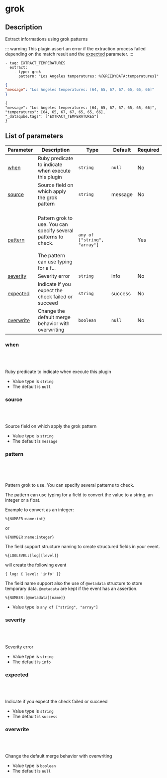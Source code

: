 # grok <Badge type='tip' text='community' vertical='top' />

## Description

Extract informations using grok patterns


::: warning
This plugin assert an error if the extraction process failed depending on the match result and the [expected](#expected) parameter.
:::

<CodeGroup>
<CodeGroupItem title='CONFIG'>

```yaml{3-4}
- tag: EXTRACT_TEMPERATURES
  extract:
    - type: grok
      pattern: "Los Angeles temperatures: %{GREEDYDATA:temperatures}"
```

</CodeGroupItem>
<CodeGroupItem title='EVENT'>

```json
{
"message": "Los Angeles temperatures: [64, 65, 67, 67, 65, 65, 66]"
}
```

</CodeGroupItem>
<CodeGroupItem title='OUTPUT'>

```json{3}
{
"message": "Los Angeles temperatures: [64, 65, 67, 67, 65, 65, 66]",
"temperatures": [64, 65, 67, 67, 65, 65, 66],
"_dataqube.tags": ["EXTRACT_TEMPERATURES"]
}
```

</CodeGroupItem>
</CodeGroup>


## List of parameters

| Parameter | Description | Type | Default | Required |
|---|---|---|---|---|
| [when](#when) | Ruby predicate to indicate when execute this plugin | <code>string</code> | `null` | No |
| [source](#source) | Source field on which apply the grok pattern | <code>string</code> | message | No |
| [pattern](#pattern) | <br/>Pattern grok to use. You can specify several patterns to check.<br/><br/>The pattern can use typing for a f... | <code>any of ["string", "array"]</code> |  | Yes |
| [severity](#severity) | Severity error | <code>string</code> | info | No |
| [expected](#expected) | Indicate if you expect the check failed or succeed | <code>string</code> | success | No |
| [overwrite](#overwrite) | Change the default merge behavior with overwriting | <code>boolean</code> | `null` | No |

### when

<br/>
<Badge type='warning' text='optional' vertical='bottom' />
<br/><br/>
Ruby predicate to indicate when execute this plugin

- Value type is <code>string</code>
- The default is `null`

### source

<br/>
<Badge type='warning' text='optional' vertical='bottom' />
<br/><br/>
Source field on which apply the grok pattern

- Value type is <code>string</code>
- The default is `message`

### pattern

<br/>
<Badge type='tip' text='required' vertical='bottom' />
<br/><br/>

Pattern grok to use. You can specify several patterns to check.

The pattern can use typing for a field to convert the value to a string, an integer or a float.

Example to convert as an integer:

`%{NUMBER:name:int}`

or

`%{NUMBER:name:integer}`

The field support structure naming to create structured fields in your event.

`%{LOGLEVEL:[log][level]}`

will create the following event

`{ log: { level: 'info' }}`

The field name support also the use of `@metadata` structure to store temporary data.
`@metadata` are kept if the event has an assertion.

`%{NUMBER:[@metadata][name]}`
        

- Value type is <code>any of ["string", "array"]</code>

### severity

<br/>
<Badge type='warning' text='optional' vertical='bottom' />
<br/><br/>
Severity error

- Value type is <code>string</code>
- The default is `info`

### expected

<br/>
<Badge type='warning' text='optional' vertical='bottom' />
<br/><br/>
Indicate if you expect the check failed or succeed

- Value type is <code>string</code>
- The default is `success`

### overwrite

<br/>
<Badge type='warning' text='optional' vertical='bottom' />
<br/><br/>
Change the default merge behavior with overwriting

- Value type is <code>boolean</code>
- The default is `null`

